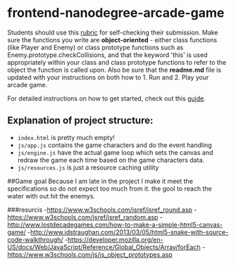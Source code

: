 frontend-nanodegree-arcade-game
===============================

Students should use this [rubric](https://review.udacity.com/#!/projects/2696458597/rubric) for self-checking their submission. Make sure the functions you write are **object-oriented** - either class functions (like Player and Enemy) or class prototype functions such as Enemy.prototype.checkCollisions, and that the keyword 'this' is used appropriately within your class and class prototype functions to refer to the object the function is called upon. Also be sure that the **readme.md** file is updated with your instructions on both how to 1. Run and 2. Play your arcade game.

For detailed instructions on how to get started, check out this [guide](https://docs.google.com/document/d/1v01aScPjSWCCWQLIpFqvg3-vXLH2e8_SZQKC8jNO0Dc/pub?embedded=true).


## Explanation of project structure:
- `index.html` is pretty much empty! 
- `js/app.js` contains the game characters and do the event handling
- `js/engine.js` have the actual game loop which sets the canvas and redraw the game each time based on the game characters data.
- `js/resources.js` is just a resource caching utility

##Game goal
Because I am late in the project I make it meet the specifications so do not expect too much from it. the gool to reach the water with out hit the enemys.

###resurcis
-https://www.w3schools.com/jsref/jsref_round.asp
-https://www.w3schools.com/jsref/jsref_random.asp
-http://www.lostdecadegames.com/how-to-make-a-simple-html5-canvas-game/
-http://www.jdstraughan.com/2013/03/05/html5-snake-with-source-code-walkthrough/
-https://developer.mozilla.org/en-US/docs/Web/JavaScript/Reference/Global_Objects/Array/forEach
-https://www.w3schools.com/js/js_object_prototypes.asp